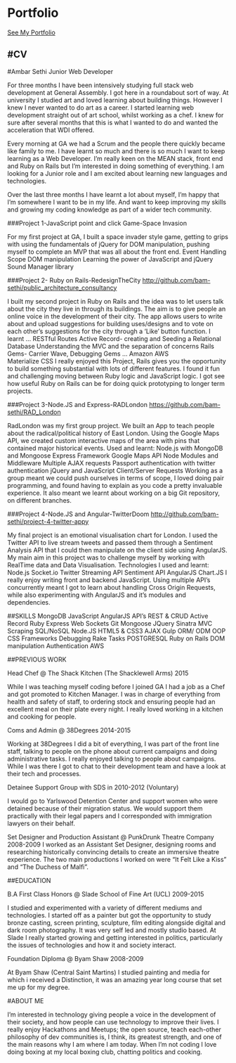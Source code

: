 # Portfolio

[See My Portfolio](http://bam-sethi.github.io/portfolio/)

#CV
---
#Ambar Sethi			      Junior Web Developer


For three months I have been intensively studying full stack web development at General Assembly. I got here in a roundabout sort of way. At university I studied art and loved learning about building things. However I knew I never wanted to do art as a career. I started learning web development straight out of art school, whilst working as a chef. I knew for sure after several months that this is what I wanted to do and wanted the acceleration that WDI offered.

Every morning at GA we had a Scrum and the people there quickly became like family to me.  I have learnt so much and there is so much I want to keep learning as a Web Developer. I’m really keen on the MEAN stack, front end and Ruby on Rails but I’m interested in doing something of everything. I am looking for a Junior role and I am excited about learning new languages and technologies.

Over the last three months I have learnt a lot about myself, I’m happy that I’m somewhere I want to be in my life. And want to keep improving my skills and growing my coding knowledge as part of a wider tech community.

###Project 1-JavaScript point and click Game-Space Invasion

For my first project at GA, I built a space invader style game, getting to grips with using the fundamentals of jQuery for DOM manipulation, pushing myself to complete an MVP that was all about the front end.
Event Handling
Scope
DOM manipulation
Learning the power of JavaScript and jQuery
Sound Manager library

###Project 2- Ruby on Rails-RedesignTheCity
http://github.com/bam-sethi/public_architecture_consultancy

I built my second project in Ruby on Rails and the idea was to let users talk about the city they live in through its buildings.  The aim is to give people an online voice in the development of their city.  The app allows users to write about and upload suggestions for building uses/designs and to vote on each other’s suggestions for the city through a ‘Like’ button function. 
I learnt …
RESTful Routes
Active Record- creating and Seeding a Relational Database
Understanding the MVC and the separation of concerns
Rails Gems- Carrier Wave, Debugging Gems …
Amazon AWS  
Materialize CSS 
I really enjoyed this Project, Rails gives you the opportunity to build something substantial with lots of different features. I found it fun and challenging moving between Ruby logic and JavaScript logic. I got see how useful Ruby on Rails can be for doing quick prototyping to longer term projects.

###Project 3-Node.JS and Express-RADLondon
https://github.com/bam-sethi/RAD_London 

RadLondon was my first group project. We built an App to teach people about the radical/political history of East London. Using the Google Maps API, we created custom interactive maps of the area with pins that contained major historical events.
 Used and learnt:
Node.js with MongoDB and Mongoose
Express Framework
Google Maps API
Node Modules and Middleware
Multiple AJAX requests
Passport authentication with twitter authentication
jQuery and JavaScript 
Client/Server Requests
Working as a group meant we could push ourselves in terms of scope, I loved doing pair programming, and found having to explain as you code a pretty invaluable experience. It also meant we learnt about working on a big Git repository, on different branches.

###Project 4-Node.JS and Angular-TwitterDoom
http://github.com/bam-sethi/project-4-twitter-appy

My final project is an emotional visualisation chart for London.  I used the Twitter API to live stream tweets and passed them through a Sentiment Analysis API that I could then manipulate on the client side using AngularJS.  My main aim in this project was to challenge myself by working with RealTime data and Data Visualisation. 
Technologies I used and learnt:
Node.js
Socket.io
Twitter Streaming API
Sentiment API
AngularJS
Chart.JS
I really enjoy writing front and backend JavaScript. Using multiple API’s concurrently meant I got to learn about handling Cross Origin Requests, while also experimenting with AngularJS and it’s modules and dependencies.

##SKILLS
MongoDB	JavaScript	AngularJS	API’s	REST & CRUD
Active Record	Ruby	Express	Web Sockets	Git
Mongoose	JQuery	Sinatra	MVC	Scraping
SQL/NoSQL	Node.JS	HTML5 & CSS3	AJAX	Gulp 
ORM/ ODM	OOP	CSS Frameworks	Debugging	Rake Tasks
POSTGRESQL	Ruby on Rails	DOM manipulation	Authentication	AWS


##PREVIOUS WORK


Head Chef @ The Shack Kitchen (The Shacklewell Arms) 2015

While I was teaching myself coding before I joined GA I had a job as a Chef and got promoted to Kitchen Manager. I was in charge of everything from health and safety of staff, to ordering stock and ensuring people had an excellent meal on their plate every night. I really loved working in a kitchen and cooking for people.


Coms and Admin @ 38Degrees 2014-2015

Working at 38Degrees I did a bit of everything, I was part of the front line staff, talking to people on the phone about current campaigns and doing administrative tasks. I really enjoyed talking to people about campaigns. While I was there I got to chat to their development team and have a look at their tech and processes.


Detainee Support Group with SDS in 2010-2012 (Voluntary)

I would go to Yarlswood Detention Center and support women who were detained because of their migration status. We would support them practically with their legal papers and I corresponded with immigration lawyers on their behalf.


Set Designer and Production Assistant @ PunkDrunk Theatre Company 2008-2009
I worked as an Assistant Set Designer, designing rooms and researching historically convincing details to create an immersive theatre experience. The two main productions I worked on were “It Felt Like a Kiss” and “The Duchess of Malfi”.

##EDUCATION

B.A First Class Honors @ Slade School of Fine Art (UCL) 2009-2015

I studied and experimented with a variety of different mediums and technologies. I started off as a painter but got the opportunity to study bronze casting, screen printing, sculpture, film editing alongside digital and dark room photography. It was very self led and mostly studio based. At Slade I really started growing and getting interested in politics, particularly the issues of technologies and how it and society interact. 


Foundation Diploma @ Byam Shaw 2008-2009

At Byam Shaw (Central Saint Martins) I studied painting and media for which i received a Distinction, it was an amazing year long course that set me up for my degree.

#ABOUT ME

I’m interested in technology giving people a voice in the development of their society, and how people can use technology to improve their lives. I really enjoy Hackathons and Meetups; the open source, teach each-other philosophy of dev communities is, I think, its greatest strength, and one of the main reasons why I am where I am today. When I’m not coding I love doing boxing at my local boxing club, chatting politics and cooking.
